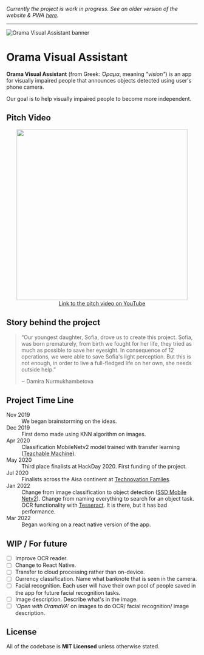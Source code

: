 *Currently the project is work in progress. See an older version of the website & PWA [here](https://oramava.nomomon.repl.co/).*

---

![Orama Visual Assistant banner](https://nomomon.github.io/images/oramava-preview.jpeg)
# Orama Visual Assistant

**Orama Visual Assistant** (from Greek: *Όραμα*, meaning *"vision"*) is an app for visually impaired people that announces objects detected using user's phone camera.

Our goal is to help visually impaired people to become more independent.

## Pitch Video

<p align="center">
  <a href="https://www.youtube.com/watch?v=a6ABuAaqgfA">
    <img width="450" src="https://i.ytimg.com/vi/a6ABuAaqgfA/maxresdefault.jpg"/>
    <br>
    Link to the pitch video on YouTube
  </a>
<p>
  
## Story behind the project
 
> “Our youngest daughter, Sofia, drove us to create this project. Sofia, was born prematurely, from birth we fought for her life, they tried as much as possible to save her eyesight. In consequence of 12 operations, we were able to save Sofia's light perception. But this is not enough, in order to live a full-fledged life on her own, she needs outside help.”
> 
> ‒ Damira Nurmukhambetova
  
## Project Time Line
  
<dl>
  <dt>Nov 2019</dt>
  <dd>We began brainstorming on the ideas.</dd>
  
  <dt>Dec 2019</dt>
  <dd>First demo made using KNN algorithm on images.</dd>
  
  <dt>Apr 2020</dt>
  <dd>Classification MobileNetv2 model trained with transfer learning (<a href='https://teachablemachine.withgoogle.com/'>Teachable Machine</a>).</dd>
  
  <dt>May 2020</dt>
  <dd>Third place finalists at HackDay 2020. First funding of the project.</dd>
  
  <dt>Jul 2020</dt>
  <dd>Finalists across the Aisa continent at <a href='https://www.curiositymachine.org/about/'>Technovation Famlies</a>.</dd>

  <dt>Jan 2022</dt>
  <dd>Change from image classification to object detection (<a href='https://tfhub.dev/tensorflow/tfjs-model/ssd_mobilenet_v2/1/default/1'>SSD Mobile Netv2</a>). Change from naming everything to search for an object task. </dd>
  
  <dd>OCR functionality with <a href='https://tesseract.projectnaptha.com/'>Tesseract</a>. It is there, but it has bad performance.</dd>

  <dt>Mar 2022</dt>
  <dd>Began working on a react native version of the app.</dd>
</dl>

## WIP / For future

- [ ] Improve OCR reader.
- [ ] Change to React Native.
- [ ] Transfer to cloud processing rather than on-device.
- [ ] Currency classification. Name what banknote that is seen in the camera.
- [ ] Facial recognition. Each user will have their own pool of people saved in the app for future facial recognition tasks.
- [ ] Image description. Describe what's in the image.
- [ ] _'Open with OramaVA'_ on images to do OCR/ facial recognition/ image description.
 
## License
All of the codebase is **MIT Licensed** unless otherwise stated.
